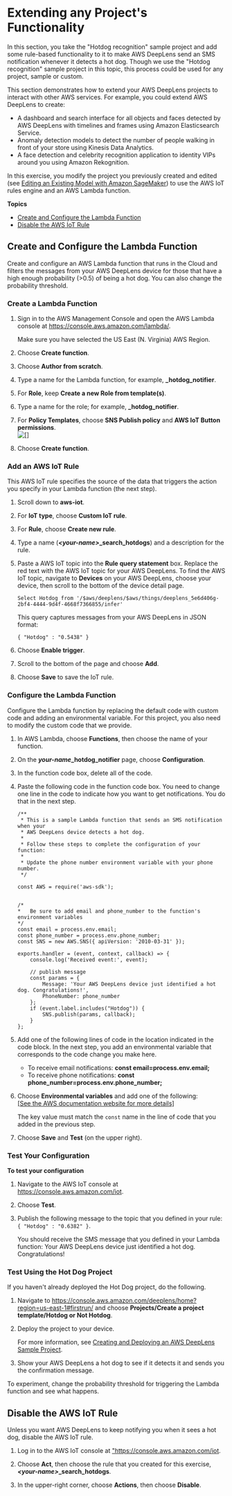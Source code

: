 # Extending any Project's Functionality<a name="deeplens-extend"></a>

In this section, you take the "Hotdog recognition" sample project and add some rule\-based functionality to it to make AWS DeepLens send an SMS notification whenever it detects a hot dog\. Though we use the "Hotdog recognition" sample project in this topic, this process could be used for any project, sample or custom\.

This section demonstrates how to extend your AWS DeepLens projects to interact with other AWS services\. For example, you could extend AWS DeepLens to create:
+ A dashboard and search interface for all objects and faces detected by AWS DeepLens with timelines and frames using Amazon Elasticsearch Service\.
+ Anomaly detection models to detect the number of people walking in front of your store using Kinesis Data Analytics\.
+ A face detection and celebrity recognition application to identity VIPs around you using Amazon Rekognition\. 

In this exercise, you modify the project you previously created and edited \(see [Editing an Existing Model with Amazon SageMaker](deeplens-train-model.md)\) to use the AWS IoT rules engine and an AWS Lambda function\.

**Topics**
+ [Create and Configure the Lambda Function](#deeplens-create-configure-lambda-function)
+ [Disable the AWS IoT Rule](#deeplens-extend-disable-iot-rule)

## Create and Configure the Lambda Function<a name="deeplens-create-configure-lambda-function"></a>

Create and configure an AWS Lambda function that runs in the Cloud and filters the messages from your AWS DeepLens device for those that have a high enough probability \(>0\.5\) of being a hot dog\. You can also change the probability threshold\.

### Create a Lambda Function<a name="deeplens-create-lambda-function"></a>

1. Sign in to the AWS Management Console and open the AWS Lambda console at [https://console\.aws\.amazon\.com/lambda/](https://console.aws.amazon.com/lambda/)\.

   Make sure you have selected the US East \(N\. Virginia\) AWS Region\.

1. Choose **Create function**\.

1. Choose **Author from scratch**\.

1. Type a name for the Lambda function, for example, ***<your name>*\_hotdog\_notifier**\.

1. For **Role**, keep **Create a new Role from template\(s\)**\.

1. Type a name for the role; for example, ***<your name>*\_hotdog\_notifier**\.

1. For **Policy Templates**, choose **SNS Publish policy** and **AWS IoT Button permissions**\.  
![\[\]](http://docs.aws.amazon.com/deeplens/latest/dg/images/deeplens-create-lambda-function-for-extension.png)

1. Choose **Create function**\.

### Add an AWS IoT Rule<a name="deeplens-iot-rule"></a>

This AWS IoT rule specifies the source of the data that triggers the action you specify in your Lambda function \(the next step\)\.

1. Scroll down to **aws\-iot**\.

1. For **IoT type**, choose **Custom IoT rule**\.

1. For **Rule**, choose **Create new rule**\.

1. Type a name \(***<your\-name>*\_search\_hotdogs**\) and a description for the rule\.

1. Paste a AWS IoT topic into the **Rule query statement** box\. Replace the red text with the AWS IoT topic for your AWS DeepLens\. To find the AWS IoT topic, navigate to **Devices** on your AWS DeepLens, choose your device, then scroll to the bottom of the device detail page\.

   ```
   Select Hotdog from '/$aws/deeplens/$aws/things/deeplens_5e6d406g-2bf4-4444-9d4f-4668f7366855/infer'
   ```

   This query captures messages from your AWS DeepLens in JSON format:

   ```
   { "Hotdog" : "0.5438" }
   ```

1. Choose **Enable trigger**\.

1. Scroll to the bottom of the page and choose **Add**\.

1. Choose **Save** to save the IoT rule\.

### Configure the Lambda Function<a name="deeplens-configure-lambda-function"></a>

Configure the Lambda function by replacing the default code with custom code and adding an environmental variable\. For this project, you also need to modify the custom code that we provide\.

1. In AWS Lambda, choose **Functions**, then choose the name of your function\.

1. On the ***your\-name*\_hotdog\_notifier** page, choose **Configuration**\.

1. In the function code box, delete all of the code\.

1. Paste the following code in the function code box\. You need to change one line in the code to indicate how you want to get notifications\. You do that in the next step\.

   ```
   /**
    * This is a sample Lambda function that sends an SMS notification when your
    * AWS DeepLens device detects a hot dog.
    * 
    * Follow these steps to complete the configuration of your function:
    *
    * Update the phone number environment variable with your phone number.
    */
   
   const AWS = require('aws-sdk');
   
   
   /*
   *   Be sure to add email and phone_number to the function's environment variables
   */
   const email = process.env.email;
   const phone_number = process.env.phone_number;
   const SNS = new AWS.SNS({ apiVersion: '2010-03-31' });
   
   exports.handler = (event, context, callback) => {
       console.log('Received event:', event);
   
       // publish message
       const params = {
           Message: 'Your AWS DeepLens device just identified a hot dog. Congratulations!',
           PhoneNumber: phone_number
       };
       if (event.label.includes("Hotdog")) {
           SNS.publish(params, callback);
       }
   };
   ```

1. Add one of the following lines of code in the location indicated in the code block\. In the next step, you add an environmental variable that corresponds to the code change you make here\.
   + To receive email notifications: **const email=process\.env\.email;**
   + To receive phone notifications: **const phone\_number=process\.env\.phone\_number;**

1. Choose **Environmental variables** and add one of the following:    
[\[See the AWS documentation website for more details\]](http://docs.aws.amazon.com/deeplens/latest/dg/deeplens-extend.html)

   The key value must match the `const` name in the line of code that you added in the previous step\.

1. Choose **Save** and **Test** \(on the upper right\)\.

### Test Your Configuration<a name="deeplens-lambda-test"></a>

**To test your configuration**

1. Navigate to the AWS IoT console at [https://console\.aws\.amazon\.com/iot](https://console.aws.amazon.com/iot)\.

1. Choose **Test**\.

1. Publish the following message to the topic that you defined in your rule: `{ "Hotdog" : "0.6382" }`\.

   You should receive the SMS message that you defined in your Lambda function: Your AWS DeepLens device just identified a hot dog\. Congratulations\!

### Test Using the Hot Dog Project<a name="deeplens-project-test"></a>

If you haven't already deployed the Hot Dog project, do the following\.

1. Navigate to [https://console\.aws\.amazon\.com/deeplens/home?region=us\-east\-1\#firstrun/](https://console.aws.amazon.com/deeplens/home?region=us-east-1#firstrun) and choose **Projects/Create a project template/Hotdog or Not Hotdog**\.

1. Deploy the project to your device\.

   For more information, see [Creating and Deploying an AWS DeepLens Sample Project](deeplens-create-deploy-sample-project.md)\.

1. Show your AWS DeepLens a hot dog to see if it detects it and sends you the confirmation message\.

To experiment, change the probability threshold for triggering the Lambda function and see what happens\.

## Disable the AWS IoT Rule<a name="deeplens-extend-disable-iot-rule"></a>

Unless you want AWS DeepLens to keep notifying you when it sees a hot dog, disable the AWS IoT rule\.

1. Log in to the AWS IoT console at ["https://console\.aws\.amazon\.com/iot](https://console.aws.amazon.com/iot)\.

1. Choose **Act**, then choose the rule that you created for this exercise, ***<your\-name>*\_search\_hotdogs**\.

1. In the upper\-right corner, choose **Actions**, then choose **Disable**\.